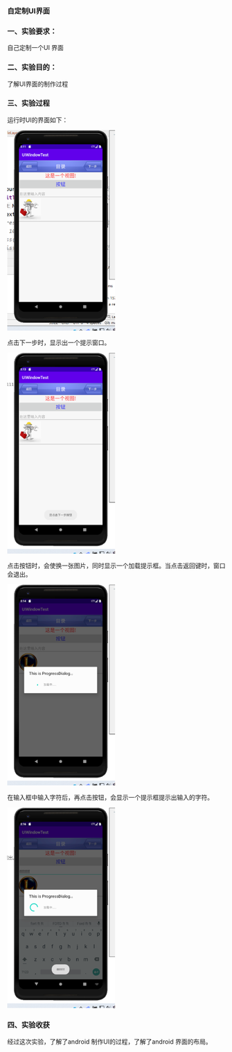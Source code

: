 ### 自定制UI界面

### 一、实验要求：

自己定制一个UI 界面

### 二、实验目的：

了解UI界面的制作过程

### 三、实验过程

运行时UI的界面如下：

<img src="../image/image-20201001111117707.png" alt="image-20201001111117707" style="zoom: 67%;" />

点击下一步时，显示出一个提示窗口。

<img src="../image/image-20201001111349027.png" alt="image-20201001111349027" style="zoom:67%;" />

点击按钮时，会使换一张图片，同时显示一个加载提示框。当点击返回键时，窗口会退出。

<img src="../image/image-20201001111450786.png" alt="image-20201001111450786" style="zoom:67%;" />

在输入框中输入字符后，再点击按钮，会显示一个提示框提示出输入的字符。

<img src="../image/image-20201001111730472.png" alt="image-20201001111730472" style="zoom:67%;" />

### 四、实验收获

经过这次实验，了解了android 制作UI的过程，了解了android 界面的布局。